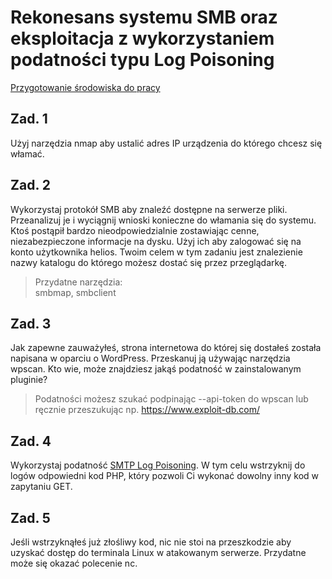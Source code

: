 # Rekonesans systemu SMB oraz eksploitacja z wykorzystaniem podatności typu Log Poisoning

[Przygotowanie środowiska do pracy](https://github.com/tkozl/BAWiM_proj/blob/main/Przygotowanie%20%C5%9Brodowiska.md)

## Zad. 1
Użyj narzędzia nmap aby ustalić adres IP urządzenia do którego chcesz się włamać.

## Zad. 2
Wykorzystaj protokół SMB aby znaleźć dostępne na serwerze pliki. Przeanalizuj je i wyciągnij wnioski konieczne do włamania się do systemu. Ktoś postąpił bardzo nieodpowiedzialnie zostawiając cenne, niezabezpieczone informacje na dysku. Użyj ich aby zalogować się na konto użytkownika helios.
Twoim celem w tym zadaniu jest znalezienie nazwy katalogu do którego możesz dostać się przez przeglądarkę.

> Przydatne narzędzia:  
> smbmap, smbclient

## Zad. 3
Jak zapewne zauważyłeś, strona internetowa do której się dostałeś została napisana w oparciu o WordPress. Przeskanuj ją używając narzędzia wpscan. Kto wie, może znajdziesz jakąś podatność w zainstalowanym pluginie?
> Podatności możesz szukać podpinając --api-token do wpscan lub ręcznie przeszukując np. https://www.exploit-db.com/

## Zad. 4
Wykorzystaj podatność [SMTP Log Poisoning](https://liberty-shell.com/sec/2018/05/19/poisoning/). W tym celu wstrzyknij do logów odpowiedni kod PHP, który pozwoli Ci wykonać dowolny inny kod w zapytaniu GET.

## Zad. 5
Jeśli wstrzyknąłeś już złośliwy kod, nic nie stoi na przeszkodzie aby uzyskać dostęp do terminala Linux w atakowanym serwerze. Przydatne może się okazać polecenie nc.
